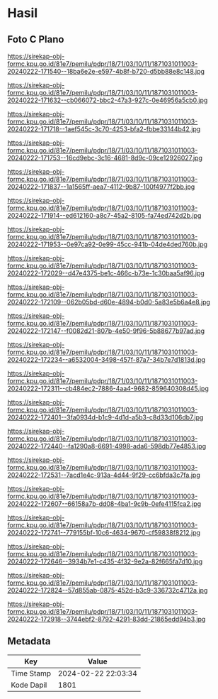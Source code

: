# Hasil

## Foto C Plano

https://sirekap-obj-formc.kpu.go.id/81e7/pemilu/pdpr/18/71/03/10/11/1871031011003-20240222-171540--18ba6e2e-e597-4b8f-b720-d5bb88e8c148.jpg

https://sirekap-obj-formc.kpu.go.id/81e7/pemilu/pdpr/18/71/03/10/11/1871031011003-20240222-171632--cb066072-bbc2-47a3-927c-0e46956a5cb0.jpg

https://sirekap-obj-formc.kpu.go.id/81e7/pemilu/pdpr/18/71/03/10/11/1871031011003-20240222-171718--1aef545c-3c70-4253-bfa2-fbbe33144b42.jpg

https://sirekap-obj-formc.kpu.go.id/81e7/pemilu/pdpr/18/71/03/10/11/1871031011003-20240222-171753--16cd9ebc-3c16-4681-8d9c-09ce12926027.jpg

https://sirekap-obj-formc.kpu.go.id/81e7/pemilu/pdpr/18/71/03/10/11/1871031011003-20240222-171837--1a1565ff-aea7-4112-9b87-100f4977f2bb.jpg

https://sirekap-obj-formc.kpu.go.id/81e7/pemilu/pdpr/18/71/03/10/11/1871031011003-20240222-171914--ed612160-a8c7-45a2-8105-fa74ed742d2b.jpg

https://sirekap-obj-formc.kpu.go.id/81e7/pemilu/pdpr/18/71/03/10/11/1871031011003-20240222-171953--0e97ca92-0e99-45cc-941b-04de4ded760b.jpg

https://sirekap-obj-formc.kpu.go.id/81e7/pemilu/pdpr/18/71/03/10/11/1871031011003-20240222-172029--d47e4375-be1c-466c-b73e-1c30baa5af96.jpg

https://sirekap-obj-formc.kpu.go.id/81e7/pemilu/pdpr/18/71/03/10/11/1871031011003-20240222-172109--062b05bd-d60e-4894-b0d0-5a83e5b6a4e8.jpg

https://sirekap-obj-formc.kpu.go.id/81e7/pemilu/pdpr/18/71/03/10/11/1871031011003-20240222-172147--f0082d21-807b-4e50-9f96-5b88677b97ad.jpg

https://sirekap-obj-formc.kpu.go.id/81e7/pemilu/pdpr/18/71/03/10/11/1871031011003-20240222-172234--a6532004-3498-457f-87a7-34b7e7d1813d.jpg

https://sirekap-obj-formc.kpu.go.id/81e7/pemilu/pdpr/18/71/03/10/11/1871031011003-20240222-172311--cb484ec2-7886-4aa4-9682-859640308d45.jpg

https://sirekap-obj-formc.kpu.go.id/81e7/pemilu/pdpr/18/71/03/10/11/1871031011003-20240222-172401--3fa0934d-b1c9-4d1d-a5b3-c8d33d106db7.jpg

https://sirekap-obj-formc.kpu.go.id/81e7/pemilu/pdpr/18/71/03/10/11/1871031011003-20240222-172440--fa1290a8-6691-4998-ada6-598db77e4853.jpg

https://sirekap-obj-formc.kpu.go.id/81e7/pemilu/pdpr/18/71/03/10/11/1871031011003-20240222-172531--7acd1e4c-913a-4d44-9f29-cc6bfda3c7fa.jpg

https://sirekap-obj-formc.kpu.go.id/81e7/pemilu/pdpr/18/71/03/10/11/1871031011003-20240222-172607--66158a7b-dd08-4ba1-9c9b-0efe4115fca2.jpg

https://sirekap-obj-formc.kpu.go.id/81e7/pemilu/pdpr/18/71/03/10/11/1871031011003-20240222-172741--779155bf-10c6-4634-9670-cf59838f8212.jpg

https://sirekap-obj-formc.kpu.go.id/81e7/pemilu/pdpr/18/71/03/10/11/1871031011003-20240222-172646--3934b7e1-c435-4f32-9e2a-82f665fa7d10.jpg

https://sirekap-obj-formc.kpu.go.id/81e7/pemilu/pdpr/18/71/03/10/11/1871031011003-20240222-172824--57d855ab-0875-452d-b3c9-336732c4712a.jpg

https://sirekap-obj-formc.kpu.go.id/81e7/pemilu/pdpr/18/71/03/10/11/1871031011003-20240222-172918--3744ebf2-8792-4291-83dd-21865edd94b3.jpg


## Metadata

| Key        | Value               |
| ---------- | ------------------- |
| Time Stamp | 2024-02-22 22:03:34 |
| Kode Dapil | 1801                |



